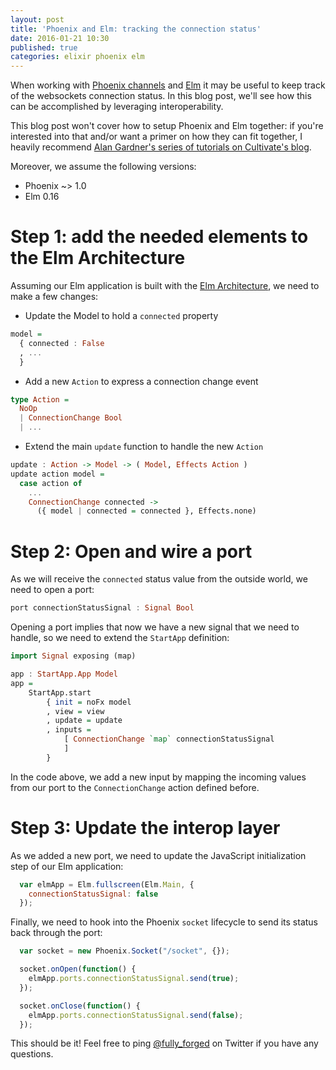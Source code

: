 ```yaml
---
layout: post
title: 'Phoenix and Elm: tracking the connection status'
date: 2016-01-21 10:30
published: true
categories: elixir phoenix elm
---
```


When working with [Phoenix channels](http://www.phoenixframework.org/docs/channels) and [Elm](http://elm-lang.org) it may be useful to keep track of the websockets connection status. In this blog post, we'll see how this can be accomplished by leveraging interoperability.

<!--more-->

This blog post won't cover how to setup Phoenix and Elm together: if you're interested into that and/or want a primer on how they can fit together, I heavily recommend [Alan Gardner's series of tutorials on Cultivate's blog](http://www.cultivatehq.com/posts/phoenix-elm-1/).

Moreover, we assume the following versions:

- Phoenix ~> 1.0
- Elm 0.16

# Step 1: add the needed elements to the Elm Architecture

Assuming our Elm application is built with the [Elm Architecture](https://github.com/evancz/elm-architecture-tutorial), we need to make a few changes:

- Update the Model to hold a `connected` property

```haskell
model =
  { connected : False
  , ...
  }
```

- Add a new `Action` to express a connection change event

```haskell
type Action =
  NoOp
  | ConnectionChange Bool
  | ...
```

- Extend the main `update` function to handle the new `Action`

```haskell
update : Action -> Model -> ( Model, Effects Action )
update action model =
  case action of
    ...
    ConnectionChange connected ->
      ({ model | connected = connected }, Effects.none)
```

# Step 2: Open and wire a port

As we will receive the `connected` status value from the outside world, we need to open a port:

```haskell
port connectionStatusSignal : Signal Bool
```

Opening a port implies that now we have a new signal that we need to handle, so we need to extend the `StartApp` definition:

```haskell
import Signal exposing (map)

app : StartApp.App Model
app =
    StartApp.start
        { init = noFx model
        , view = view
        , update = update
        , inputs =
            [ ConnectionChange `map` connectionStatusSignal
            ]
        }
```

In the code above, we add a new input by mapping the incoming values from our port to the `ConnectionChange` action defined before.

# Step 3: Update the interop layer

As we added a new port, we need to update the JavaScript initialization step of our Elm application:

```javascript
  var elmApp = Elm.fullscreen(Elm.Main, {
    connectionStatusSignal: false
  });
```

Finally, we need to hook into the Phoenix `socket` lifecycle to send its status back through the port:

```javascript
  var socket = new Phoenix.Socket("/socket", {});

  socket.onOpen(function() {
    elmApp.ports.connectionStatusSignal.send(true);
  });

  socket.onClose(function() {
    elmApp.ports.connectionStatusSignal.send(false);
  });
```

This should be it! Feel free to ping [@fully_forged](https://twitter.com/fully_forged/) on Twitter if you have any questions.
